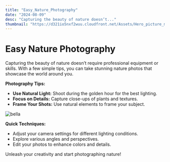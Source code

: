 ```yaml
---
title: "Easy_Nature_Photography"
date: "2024-08-09"
desc: "Capturing the beauty of nature doesn’t..."
thumbnail: "https://d321io5nxf2wuu.cloudfront.net/Assets/Hero_picture_mobile.webp"
---
```


# Easy Nature Photography

Capturing the beauty of nature doesn’t require professional equipment or skills. With a few simple tips, you can take stunning nature photos that showcase the world around you.

**Photography Tips:**

- **Use Natural Light:** Shoot during the golden hour for the best lighting.
- **Focus on Details:** Capture close-ups of plants and textures.
- **Frame Your Shots:** Use natural elements to frame your subject.

<img src="https://d321io5nxf2wuu.cloudfront.net/Assets/Hero_picture_mobile.webp" alt="bella" />

**Quick Techniques:**

- Adjust your camera settings for different lighting conditions.
- Explore various angles and perspectives.
- Edit your photos to enhance colors and details.

Unleash your creativity and start photographing nature!
